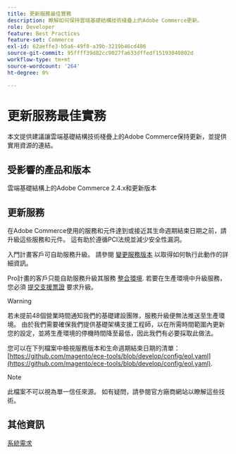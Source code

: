 ```yaml
---
title: 更新服務最佳實務
description: 瞭解如何保持雲端基礎結構技術棧疊上的Adobe Commerce更新。
role: Developer
feature: Best Practices
feature-set: Commerce
exl-id: 62aeffe3-b5a6-49f8-a39b-3219b46cd486
source-git-commit: 95ffff39d82cc9027fa633dffedf15193040802d
workflow-type: tm+mt
source-wordcount: '264'
ht-degree: 0%

---
```


# 更新服務最佳實務

本文提供建議讓雲端基礎結構技術棧疊上的Adobe Commerce保持更新，並提供實用資源的連結。

## 受影響的產品和版本

雲端基礎結構上的Adobe Commerce 2.4.x和更新版本

## 更新服務

在Adobe Commerce使用的服務和元件達到或接近其生命週期結束日期之前，請升級這些服務和元件。 這有助於遵循PCI法規並減少安全性漏洞。

入門計畫客戶可自助服務升級。 請參閱 [變更服務版本](https://devdocs.magento.com/cloud/project/services.html#change-service-version) 以取得如何執行此動作的詳細資訊。

Pro計畫的客戶只能自助服務升級其服務 [整合環境](https://experienceleague.adobe.com/docs/commerce-knowledge-base/kb/announcements/commerce-announcements/integration-environment-enhancement-request-pro-and-starter.html). 若要在生產環境中升級服務，您必須 [提交支援票證](https://experienceleague.adobe.com/docs/commerce-knowledge-base/kb/help-center-guide/magento-help-center-user-guide.html#submit-ticket) 要求升級。

>[!WARNING]
>
>若未提前48個營業時間通知我們的基礎建設團隊，服務升級便無法推送至生產環境。 由於我們需要確保我們提供基礎架構支援工程師，以在所需時間範圍內更新您的設定，並將生產環境的停機時間降至最低，因此我們有必要採取此做法。

您可以在下列檔案中檢視服務版本和生命週期結束日期的清單： [https://github.com/magento/ece-tools/blob/develop/config/eol.yaml](https://github.com/magento/ece-tools/blob/develop/config/eol.yaml).

>[!NOTE]
>
>此檔案不可以視為單一信任來源。 如有疑問，請參閱官方廠商網站以瞭解這些技術。

## 其他資訊

[系統需求](../../../installation/system-requirements.md)

